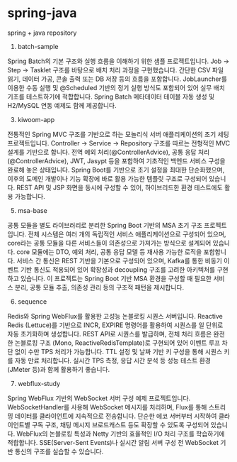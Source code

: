 # spring-java
spring + java repository

1. batch-sample

Spring Batch의 기본 구조와 실행 흐름을 이해하기 위한 샘플 프로젝트입니다.
Job → Step → Tasklet 구조를 바탕으로 배치 처리 과정을 구현했습니다.
간단한 CSV 파일 읽기, 데이터 가공, 콘솔 출력 또는 DB 저장 등의 흐름을 포함합니다.
JobLauncher를 이용한 수동 실행 및 @Scheduled 기반의 정기 실행 방식도 포함되어 있어 실무 배치 기초를 테스트하기에 적합합니다.
Spring Batch 메타데이터 테이블 자동 생성 및 H2/MySQL 연동 예제도 함께 제공합니다.

3. kiwoom-app

전통적인 Spring MVC 구조를 기반으로 하는 모놀리식 서버 애플리케이션의 초기 세팅 프로젝트입니다.
Controller → Service → Repository 구조를 따르는 전형적인 MVC 설계를 기반으로 합니다.
전역 예외 처리(@ControllerAdvice), 공통 응답 처리(@ControllerAdvice), JWT, Jasypt 등을 포함하여 기초적인 백엔드 서비스 구성을 완료해 놓은 상태입니다.
Spring Boot를 기반으로 초기 설정을 최대한 단순화했으며, 이후의 도메인 개발이나 기능 확장에 바로 활용 가능한 템플릿 구조로 구성되어 있습니다.
REST API 및 JSP 화면을 동시에 구성할 수 있어, 하이브리드한 환경 테스트에도 활용 가능합니다.

5. msa-base

공통 모듈을 별도 라이브러리로 분리한 Spring Boot 기반의 MSA 초기 구조 프로젝트입니다.
전체 시스템은 여러 개의 독립적인 서비스 애플리케이션으로 구성되어 있으며, core라는 공통 모듈을 다른 서비스들이 의존성으로 가져가는 방식으로 설계되어 있습니다.
core 모듈에는 DTO, 예외 처리, 공통 응답 모델 등 재사용 가능한 로직을 포함합니다.
서비스 간 통신은 REST 기반을 기본으로 구성되어 있으며, Kafka를 통한 비동기 이벤트 기반 통신도 적용되어 있어 확장성과 decoupling 구조를 고려한 아키텍처를 구현하고 있습니다.
이 프로젝트는 Spring Boot 기반 MSA 환경을 구성할 때 필요한 서비스 분리, 공통 모듈 추출, 의존성 관리 등의 구조적 패턴을 제시합니다.

6. sequence

Redis와 Spring WebFlux를 활용한 고성능 논블로킹 시퀀스 서버입니다.
Reactive Redis (Lettuce)를 기반으로 INCR, EXPIRE 명령어를 활용하여 시퀀스를 일 단위로 자동 초기화하며 생성합니다.
REST API로 시퀀스를 발급하며, 전체 처리 흐름은 완전한 논블로킹 구조 (Mono, ReactiveRedisTemplate)로 구현되어 있어 이벤트 루프 차단 없이 수만 TPS 처리가 가능합니다.
TTL 설정 및 날짜 기반 키 구성을 통해 시퀀스 키를 자동 만료 처리합니다.
실시간 TPS 측정, 응답 시간 분석 등 성능 테스트 환경(JMeter 등)과 함께 활용하기 좋습니다.

7. webflux-study

Spring WebFlux 기반의 WebSocket 서버 구성 예제 프로젝트입니다.
WebSocketHandler를 사용해 WebSocket 메시지를 처리하며, Flux를 통해 스트리밍 데이터를 클라이언트에 지속적으로 전송합니다.
단순한 에코 서버부터 시작하여 클라이언트별 구독 구조, 채팅 메시지 브로드캐스트 등도 확장할 수 있도록 구성되어 있습니다.
WebFlux의 논블로킹 특성과 Netty 기반의 효율적인 I/O 처리 구조를 학습하기에 적합합니다.
SSE(Server-Sent Events)나 실시간 알림 서버 구성 전 WebSocket 기반 통신의 구조를 실습할 수 있습니다.
